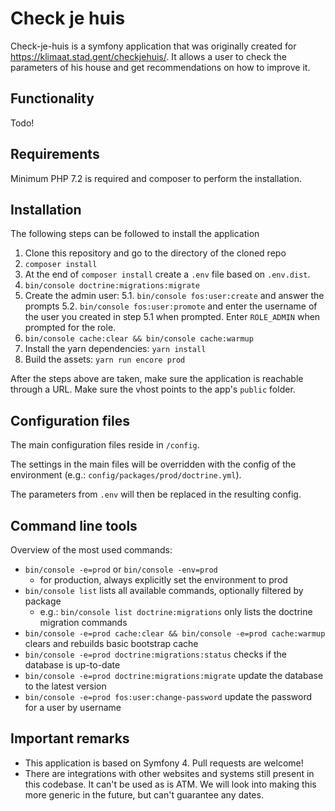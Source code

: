 # Check je huis

Check-je-huis is a symfony application that was originally created for
<https://klimaat.stad.gent/checkjehuis/>. It allows a user to check the
parameters of his house and get recommendations on how to improve it.

## Functionality
Todo!

## Requirements
Minimum PHP 7.2 is required and composer to perform the installation.

## Installation

The following steps can be followed to install the application
1. Clone this repository and go to the directory of the cloned repo
2. `composer install`
3. At the end of `composer install` create a `.env` file based on `.env.dist`.
4. `bin/console doctrine:migrations:migrate`
5. Create the admin user:
  5.1. `bin/console fos:user:create` and answer the prompts
  5.2. `bin/console fos:user:promote` and enter the username of the user you
       created in step 5.1 when prompted. Enter `ROLE_ADMIN` when prompted for
       the role.
6. `bin/console cache:clear && bin/console cache:warmup`
7. Install the yarn dependencies: `yarn install`
8. Build the assets: `yarn run encore prod`

After the steps above are taken, make sure the application is reachable through
a URL. Make sure the vhost points to the app's `public` folder.

## Configuration files

The main configuration files reside in `/config`.

The settings in the main files will be overridden with the config of the
environment (e.g.: `config/packages/prod/doctrine.yml`).

The parameters from `.env` will then be replaced in the resulting config.

## Command line tools

Overview of the most used commands:

* `bin/console -e=prod` or `bin/console -env=prod`
    * for production, always explicitly set the environment to prod
* `bin/console list` lists all available commands, optionally filtered by
package
    * e.g.: `bin/console list doctrine:migrations` only lists the doctrine
migration commands
* `bin/console -e=prod cache:clear && bin/console -e=prod cache:warmup` clears
and rebuilds basic bootstrap cache
* `bin/console -e=prod doctrine:migrations:status` checks if the database is
up-to-date
* `bin/console -e=prod doctrine:migrations:migrate` update the database to the
latest version
* `bin/console -e=prod fos:user:change-password` update the password for a user
by username

## Important remarks

* This application is based on Symfony 4. Pull requests are welcome!
* There are integrations with other websites and systems still present in this
codebase. It can't be used as is ATM. We  will look into making this more
generic in the future, but can't guarantee any dates.
